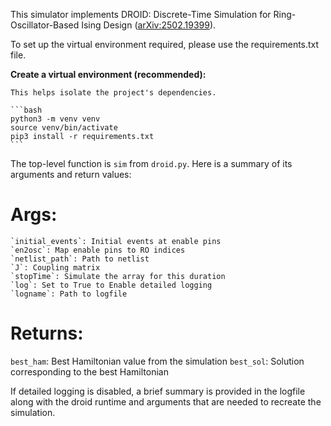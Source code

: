 This simulator implements DROID: Discrete-Time Simulation for Ring-Oscillator-Based Ising Design ([arXiv:2502.19399](https://arxiv.org/abs/2502.19399)).

To set up the virtual environment required, please use the requirements.txt file.

**Create a virtual environment (recommended):**

    This helps isolate the project's dependencies.

    ```bash
    python3 -m venv venv
    source venv/bin/activate
    pip3 install -r requirements.txt
    ```
The top-level function is `sim` from `droid.py`. Here is a summary of its arguments and return values:

# Args:
 	`initial_events`: Initial events at enable pins 
 	`en2osc`: Map enable pins to RO indices
 	`netlist_path`: Path to netlist
 	`J`: Coupling matrix
 	`stopTime`: Simulate the array for this duration 
 	`log`: Set to True to Enable detailed logging
 	`logname`: Path to logfile

# Returns:
  `best_ham`: Best Hamiltonian value from the simulation
  `best_sol`: Solution corresponding to the best Hamiltonian


If detailed logging is disabled, a brief summary is provided in the logfile along with the droid runtime and arguments that are needed to recreate the simulation.
